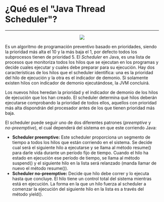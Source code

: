 # ¿Qué es el "Java Thread Scheduler"?
---
<p align = center><img src="https://www.j2eeonline.com/java-certification/module7/images/scheduling.gif"></p>

Es un algoritmo de programación preventivo basado en prioridades, siendo la prioridad más alta el 10 y la más baja el 1, por defecto todos los subprocesos tienen de prioridad 5.  El *Scheduler* en Java, es una lista de procesos que monitoriza todos los hilos que se ejecutan en los programas y decide cuales ejecutar y cuales debe preparar para su ejecución. Hay dos características de los hilos que el scheduler identifica: una es la prioridad del hilo de ejecución y la otra es el indicador de demonio. Si solamente existen hilos con indicador de demonio ejecutándose, la JVM concluirá.

Los nuevos hilos heredan la prioridad y el indicador de demonio de los hilos de ejecución que los han creado. El scheduler determina qué hilos deberán ejecutarse comprobando la prioridad de todos ellos, aquellos con prioridad más alta dispondrán del procesador antes de los que tienen prioridad más baja.

El scheduler puede seguir uno de dos diferentes patrones (*preemptive* y *no-preemptive*), el cual dependerá del sistema en que este corriendo Java:
* **Scheduler preemptive:** Este scheduler proporciona un segmento de tiempo a todos los hilos que están corriendo en el sistema. Se decide cual será el siguiente hilo a ejecutarse y se llama al método resume() para darle vida durante un período fijo de tiempo. Cuando el hilo ha estado en ejecución ese período de tiempo, se llama al método suspend() y el siguiente hilo en la lista será relanzado (manda llamar de nuevo el método resume()). 
* **Scheduler no-preemptive:** Decide que hilo debe correr y lo ejecuta hasta que concluye. El hilo tiene un control total del sistema mientras está en ejecución. La forma en la que un hilo fuerza al scheduler a comenzar la ejecución del siguiente hilo en la lista es a través del método yield().